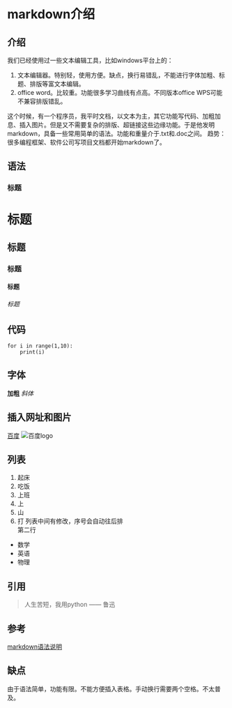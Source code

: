 markdown介绍
===
## 介绍
我们已经使用过一些文本编辑工具，比如windows平台上的：
1. 文本编辑器。特别轻，使用方便。缺点，换行易错乱，不能进行字体加粗、标题、排版等富文本编辑。
2. office word。比较重。功能很多学习曲线有点高。不同版本office WPS可能不兼容排版错乱。

这个时候，有一个程序员，我平时文档，以文本为主，其它功能写代码、加粗加息、插入图片。但是又不需要复杂的排版、超链接这些边缘功能。于是他发明markdown，具备一些常用简单的语法。功能和重量介于.txt和.doc之间。
趋势：很多编程框架、软件公司写项目文档都开始markdown了。
## 语法
### 标题
# 标题
## 标题  
### 标题
#### 标题
###### 标题

## 代码
```
for i in range(1,10):
    print(i)

```

## 字体
**加粗**
*斜体*

## 插入网址和图片
[百度](http://www.baidu.com)
![百度logo](https://www.baidu.com/img/bd_logo1.png?where=super)

## 列表
1. 起床
2. 吃饭
3. 上班
3. 上
4. 山
5. 打
列表中间有修改，序号会自动往后排  
第二行

- 数学
- 英语
- 物理

## 引用
> 人生苦短，我用python —— 鲁迅

## 参考
[markdown语法说明](https://www.appinn.com/markdown/)

## 缺点
由于语法简单，功能有限。不能方便插入表格。手动换行需要两个空格。不太普及。



